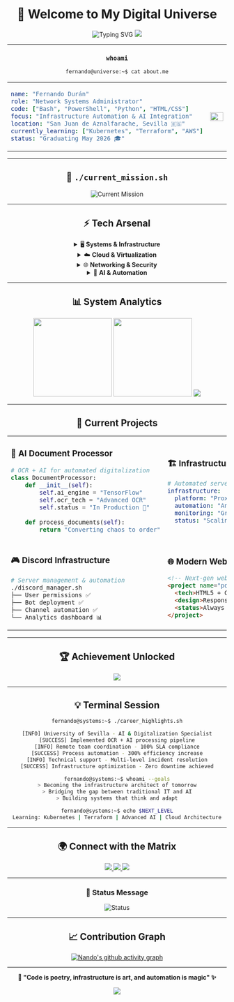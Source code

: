 <div align="center">

# 🌟 Welcome to My Digital Universe

<img src="https://readme-typing-svg.demolab.com?font=Fira+Code&size=30&duration=3000&pause=1000&color=00D9FF&center=true&vCenter=true&multiline=true&width=1000&height=120&lines=Fernando+Dur%C3%A1n;Systems+Administrator+%7C+DevOps+Enthusiast;Turning+Infrastructure+into+Art" alt="Typing SVG" />

<img src="https://capsule-render.vercel.app/api?type=waving&color=gradient&customColorList=6,11,20&height=150&section=header&text=&fontSize=0&animation=twinkling"/>

</div>

---

<div align="center">

### `whoami`

```bash
fernando@universe:~$ cat about.me
```

</div>

<table align="center">
<tr>
<td align="left" width="50%">

```yaml
name: "Fernando Durán"
role: "Network Systems Administrator"
code: ["Bash", "PowerShell", "Python", "HTML/CSS"]
focus: "Infrastructure Automation & AI Integration"
location: "San Juan de Aznalfarache, Sevilla 🇪🇸"
currently_learning: ["Kubernetes", "Terraform", "AWS"]
status: "Graduating May 2026 🎓"
```

</td>
<td align="center" width="50%">

<img src="https://github-readme-stats.vercel.app/api?username=Nando-Asir&show_icons=true&theme=tokyonight&hide_border=true&bg_color=0D1117&title_color=00D9FF&icon_color=00D9FF&text_color=ffffff&count_private=true" width="100%"/>

</td>
</tr>
</table>

---

<div align="center">

## 🚀 `./current_mission.sh`

<img src="https://readme-typing-svg.demolab.com?font=Fira+Code&size=18&duration=2000&pause=500&color=58A6FF&center=true&vCenter=true&width=600&lines=Digitizing+the+future+at+University+of+Sevilla;Implementing+AI+%2B+OCR+technologies;Building+automated+infrastructure+solutions;Exploring+the+boundaries+of+tech" alt="Current Mission" />

</div>

---

<div align="center">

## ⚡ Tech Arsenal

<details>
<summary>🖥️ <b>Systems & Infrastructure</b></summary>
<br>

<div align="center">

![Linux](https://img.shields.io/badge/Linux-FCC624?style=for-the-badge&logo=linux&logoColor=black)
![Ubuntu](https://img.shields.io/badge/Ubuntu-E95420?style=for-the-badge&logo=ubuntu&logoColor=white)
![Debian](https://img.shields.io/badge/Debian-D70A53?style=for-the-badge&logo=debian&logoColor=white)
![Windows Server](https://img.shields.io/badge/Windows%20Server-0078D6?style=for-the-badge&logo=windows&logoColor=white)
![Active Directory](https://img.shields.io/badge/Active%20Directory-0078D4?style=for-the-badge&logo=microsoft&logoColor=white)

</div>
</details>

<details>
<summary>☁️ <b>Cloud & Virtualization</b></summary>
<br>

<div align="center">

![VMware](https://img.shields.io/badge/VMware-607078?style=for-the-badge&logo=vmware&logoColor=white)
![Proxmox](https://img.shields.io/badge/Proxmox-E57000?style=for-the-badge&logo=proxmox&logoColor=white)
![Docker](https://img.shields.io/badge/Docker-2496ED?style=for-the-badge&logo=docker&logoColor=white)
![Kubernetes](https://img.shields.io/badge/Kubernetes-326CE5?style=for-the-badge&logo=kubernetes&logoColor=white)
![AWS](https://img.shields.io/badge/AWS-FF9900?style=for-the-badge&logo=amazon-aws&logoColor=white)

</div>
</details>

<details>
<summary>🌐 <b>Networking & Security</b></summary>
<br>

<div align="center">

![Cisco](https://img.shields.io/badge/Cisco-1BA0D7?style=for-the-badge&logo=cisco&logoColor=white)
![TCP/IP](https://img.shields.io/badge/TCP%2FIP-326CE5?style=for-the-badge&logo=google-cloud&logoColor=white)
![VPN](https://img.shields.io/badge/VPN-4CAF50?style=for-the-badge&logo=openvpn&logoColor=white)
![pfSense](https://img.shields.io/badge/pfSense-212121?style=for-the-badge&logo=pfsense&logoColor=white)

</div>
</details>

<details>
<summary>🤖 <b>AI & Automation</b></summary>
<br>

<div align="center">

![Python](https://img.shields.io/badge/Python-3776AB?style=for-the-badge&logo=python&logoColor=white)
![TensorFlow](https://img.shields.io/badge/TensorFlow-FF6F00?style=for-the-badge&logo=tensorflow&logoColor=white)
![OpenCV](https://img.shields.io/badge/OpenCV-27338e?style=for-the-badge&logo=OpenCV&logoColor=white)
![Ansible](https://img.shields.io/badge/Ansible-EE0000?style=for-the-badge&logo=ansible&logoColor=white)

</div>
</details>

</div>

---

<div align="center">

## 📊 System Analytics

<img height="180em" src="https://github-readme-stats.vercel.app/api?username=Nando-Asir&show_icons=true&theme=tokyonight&hide_border=true&bg_color=0D1117&title_color=00D9FF&icon_color=00D9FF&text_color=ffffff&count_private=true"/>
<img height="180em" src="https://github-readme-stats.vercel.app/api/top-langs/?username=Nando-Asir&layout=compact&theme=tokyonight&hide_border=true&bg_color=0D1117&title_color=00D9FF&text_color=ffffff"/>

<img src="https://github-readme-streak-stats.herokuapp.com/?user=Nando-Asir&theme=tokyonight&hide_border=true&background=0D1117&stroke=00D9FF&ring=00D9FF&fire=FF6B6B&currStreakLabel=00D9FF"/>

</div>

---

<div align="center">

## 🎯 Current Projects

</div>

<table align="center">
<tr>
<td width="50%">

### 🤖 AI Document Processor
```python
# OCR + AI for automated digitalization
class DocumentProcessor:
    def __init__(self):
        self.ai_engine = "TensorFlow"
        self.ocr_tech = "Advanced OCR"
        self.status = "In Production 🚀"
    
    def process_documents(self):
        return "Converting chaos to order"
```

</td>
<td width="50%">

### 🏗️ Infrastructure as Code
```yaml
# Automated server deployment
infrastructure:
  platform: "Proxmox + VMware"
  automation: "Ansible playbooks"
  monitoring: "Grafana + Prometheus"
  status: "Scaling up 📈"
```

</td>
</tr>
<tr>
<td width="50%">

### 🎮 Discord Infrastructure
```bash
# Server management & automation
./discord_manager.sh
├── User permissions ✅
├── Bot deployment ✅  
├── Channel automation ✅
└── Analytics dashboard 📊
```

</td>
<td width="50%">

### 🌐 Modern Web Apps
```html
<!-- Next-gen web development -->
<project name="portfolio">
  <tech>HTML5 + CSS3 + JS</tech>
  <design>Responsive + Modern</design>
  <status>Always evolving 🔄</status>
</project>
```

</td>
</tr>
</table>

---

<div align="center">

## 🏆 Achievement Unlocked

<img src="https://github-profile-trophy.vercel.app/?username=Nando-Asir&theme=tokyonight&no-frame=true&no-bg=true&margin-w=4&row=1"/>

</div>

---

<div align="center">

## 💡 Terminal Session

```bash
fernando@systems:~$ ./career_highlights.sh

[INFO] University of Sevilla - AI & Digitalization Specialist
[SUCCESS] Implemented OCR + AI processing pipeline
[INFO] Remote team coordination - 100% SLA compliance
[SUCCESS] Process automation - 300% efficiency increase
[INFO] Technical support - Multi-level incident resolution
[SUCCESS] Infrastructure optimization - Zero downtime achieved

fernando@systems:~$ whoami --goals
> Becoming the infrastructure architect of tomorrow
> Bridging the gap between traditional IT and AI
> Building systems that think and adapt

fernando@systems:~$ echo $NEXT_LEVEL
Learning: Kubernetes | Terraform | Advanced AI | Cloud Architecture
```

</div>

---

<div align="center">

## 🌍 Connect with the Matrix

<a href="https://linkedin.com/in/duran-fernando">
  <img src="https://img.shields.io/badge/LinkedIn-0077B5?style=for-the-badge&logo=linkedin&logoColor=white&animation=pulse"/>
</a>
<a href="mailto:nando.dev.duran@gmail.com">
  <img src="https://img.shields.io/badge/Gmail-D14836?style=for-the-badge&logo=gmail&logoColor=white"/>
</a>
<a href="https://github.com/Nando-Asir">
  <img src="https://img.shields.io/badge/GitHub-100000?style=for-the-badge&logo=github&logoColor=white"/>
</a>

</div>

---

<div align="center">

### 💬 Status Message

<img src="https://readme-typing-svg.demolab.com?font=Fira+Code&size=16&duration=4000&pause=1000&color=58A6FF&center=true&vCenter=true&width=600&lines=Currently+architecting+tomorrow's+infrastructure;Always+learning%2C+always+building;Let's+connect+and+create+something+amazing!" alt="Status" />

</div>

---

<div align="center">

## 📈 Contribution Graph

[![Nando's github activity graph](https://github-readme-activity-graph.vercel.app/graph?username=Nando-Asir&theme=tokyo-night&hide_border=true&bg_color=0D1117&color=00D9FF&line=58A6FF&point=FF6B6B)](https://github.com/ashutosh00710/github-readme-activity-graph)

</div>

---

<div align="center">

**🚀 "Code is poetry, infrastructure is art, and automation is magic" ✨**

<img src="https://capsule-render.vercel.app/api?type=waving&color=gradient&customColorList=6,11,20&height=120&section=footer&animation=twinkling"/>

</div>
